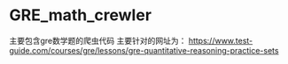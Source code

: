 # GRE_math_crewler
主要包含gre数学题的爬虫代码
主要针对的网址为： https://www.test-guide.com/courses/gre/lessons/gre-quantitative-reasoning-practice-sets